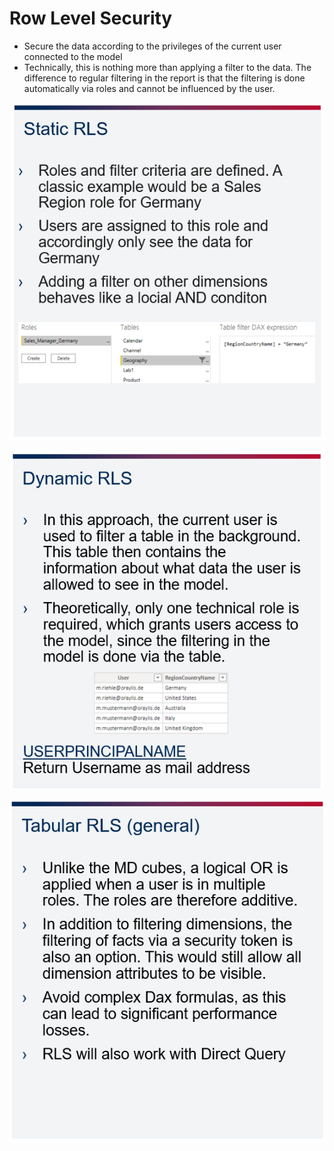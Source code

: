 # Row Level Security

+ Secure the data according to the privileges of the current user connected to the model
+ Technically, this is nothing more than applying a filter to the data. The difference to regular filtering in the report is that the filtering is done automatically via roles and cannot be influenced by the user.

![Agenda](08_RLS.PNG) <br>

![Agenda](09_RLS.PNG) <br>

![Agenda](10_RLS.PNG) <br>